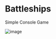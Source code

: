 # Battleships
Simple Console Game


![image](https://user-images.githubusercontent.com/25688063/166413410-e5498807-c19f-4d0e-a25f-5c3ca7cd526a.png)

